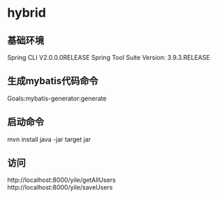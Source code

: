 # hybrid
## 基础环境
Spring CLI V2.0.0.0RELEASE
Spring Tool Suite 
Version: 3.9.3.RELEASE

## 生成mybatis代码命令
Goals:mybatis-generator:generate

## 启动命令
mvn install
java -jar  target jar

## 访问
http://localhost:8000/yile/getAllUsers<br>
http://localhost:8000/yile/saveUsers

